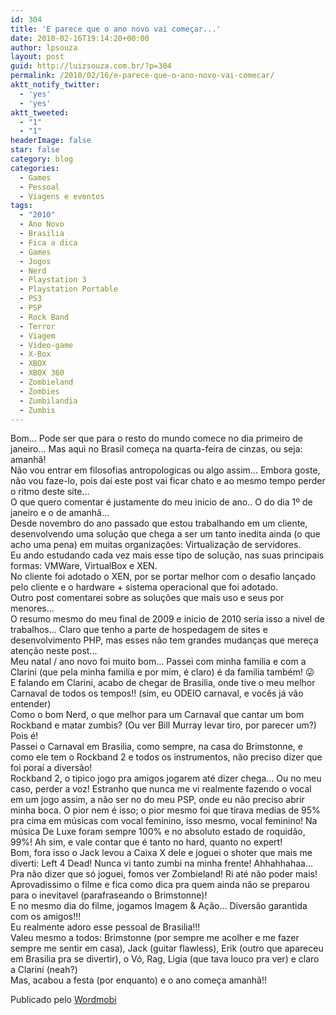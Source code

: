 ```yaml
---
id: 304
title: 'E parece que o ano novo vai começar...'
date: 2010-02-16T19:14:20+00:00
author: lpsouza
layout: post
guid: http://luizsouza.com.br/?p=304
permalink: /2010/02/16/e-parece-que-o-ano-novo-vai-comecar/
aktt_notify_twitter:
  - 'yes'
  - 'yes'
aktt_tweeted:
  - "1"
  - "1"
headerImage: false
star: false
category: blog
categories:
  - Games
  - Pessoal
  - Viagens e eventos
tags:
  - "2010"
  - Ano Novo
  - Brasilia
  - Fica a dica
  - Games
  - Jogos
  - Nerd
  - Playstation 3
  - Playstation Portable
  - PS3
  - PSP
  - Rock Band
  - Terror
  - Viagem
  - Video-game
  - X-Box
  - XBOX
  - XBOX 360
  - Zombieland
  - Zombies
  - Zumbilandia
  - Zumbis
---
```

Bom... Pode ser que para o resto do mundo comece no dia primeiro de janeiro... Mas aqui no Brasil começa na quarta-feira de cinzas, ou seja: amanhã!    
Não vou entrar em filosofias antropologicas ou algo assim... Embora goste, não vou faze-lo, pois daí este post vai ficar chato e ao mesmo tempo perder o ritmo deste site...    
O que quero comentar é justamente do meu inicio de ano.. O do dia 1º de janeiro e o de amanhã...    
Desde novembro do ano passado que estou trabalhando em um cliente, desenvolvendo uma solução que chega a ser um tanto inedita ainda (o que acho uma pena) em muitas organizações: Virtualização de servidores.    
Eu ando estudando cada vez mais esse tipo de solução, nas suas principais formas: VMWare, VirtualBox e XEN.    
No cliente foi adotado o XEN, por se portar melhor com o desafio lançado pelo cliente e o hardware + sistema operacional que foi adotado.    
Outro post comentarei sobre as soluções que mais uso e seus por menores...    
O resumo mesmo do meu final de 2009 e inicio de 2010 seria isso a nivel de trabalhos... Claro que tenho a parte de hospedagem de sites e desenvolvimento PHP, mas esses não tem grandes mudanças que mereça atenção neste post...    
Meu natal / ano novo foi muito bom... Passei com minha familia e com a Clarini (que pela minha familia e por mim, é claro) é da familia também! 😛    
E falando em Clarini, acabo de chegar de Brasilia, onde tive o meu melhor Carnaval de todos os tempos!! (sim, eu ODEIO carnaval, e vocês já vão entender)    
Como o bom Nerd, o que melhor para um Carnaval que cantar um bom Rockband e matar zumbis? (Ou ver Bill Murray levar tiro, por parecer um?) Pois é!    
Passei o Carnaval em Brasilia, como sempre, na casa do Brimstonne, e como ele tem o Rockband 2 e todos os instrumentos, não preciso dizer que foi poraí a diversão!    
Rockband 2, o tipico jogo pra amigos jogarem até dizer chega... Ou no meu caso, perder a voz! Estranho que nunca me vi realmente fazendo o vocal em um jogo assim, a não ser no do meu PSP, onde eu não preciso abrir minha boca. O pior nem é isso; o pior mesmo foi que tirava medias de 95% pra cima em músicas com vocal feminino, isso mesmo, vocal feminino! Na música De Luxe foram sempre 100% e no absoluto estado de roquidão, 99%! Ah sim, e vale contar que é tanto no hard, quanto no expert!    
Bom, fora isso o Jack levou a Caixa X dele e joguei o shoter que mais me diverti: Left 4 Dead! Nunca vi tanto zumbi na minha frente! Ahhahhahaa...    
Pra não dizer que só joguei, fomos ver Zombieland! Ri até não poder mais! Aprovadissimo o filme e fica como dica pra quem ainda não se preparou para o inevitavel (parafraseando o Brimstonne)!    
E no mesmo dia do filme, jogamos Imagem & Ação... Diversão garantida com os amigos!!!    
Eu realmente adoro esse pessoal de Brasilia!!!    
Valeu mesmo a todos: Brimstonne (por sempre me acolher e me fazer sempre me sentir em casa), Jack (guitar flawless), Erik (outro que apareceu em Brasilia pra se divertir), o Vó, Rag, Ligia (que tava louco pra ver) e claro a Clarini (neah?)    
Mas, acabou a festa (por enquanto) e o ano começa amanhã!! 

Publicado pelo [Wordmobi](http://wordmobi.googlecode.com)